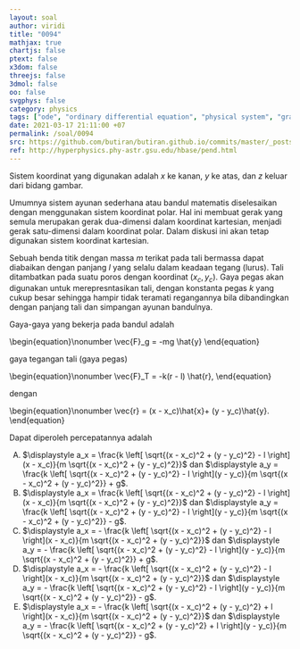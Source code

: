 ```yaml
---
layout: soal
author: viridi
title: "0094"
mathjax: true
chartjs: false
ptext: false
x3dom: false
threejs: false
3dmol: false
oo: false
svgphys: false
category: physics
tags: ["ode", "ordinary differential equation", "physical system", "gravitational force", "simple pendulum", "fi3201", "2020-1"]
date: 2021-03-17 21:11:00 +07
permalink: /soal/0094
src: https://github.com/butiran/butiran.github.io/commits/master/_posts/soal/04/2021-03-17-ode-phys-4.md
ref: http://hyperphysics.phy-astr.gsu.edu/hbase/pend.html
---
```

Sistem koordinat yang digunakan adalah $x$ ke kanan, $y$ ke atas, dan $z$ keluar dari bidang gambar.

Umumnya sistem ayunan sederhana atau bandul matematis diselesaikan dengan menggunakan sistem koordinat polar. Hal ini membuat gerak yang semula merupakan gerak dua-dimensi dalam koordinat kartesian, menjadi gerak satu-dimensi dalam koordinat polar. Dalam diskusi ini akan tetap digunakan sistem koordinat kartesian.

Sebuah benda titik dengan massa $m$ terikat pada tali bermassa dapat diabaikan dengan panjang $l$ yang selalu dalam keadaan tegang (lurus). Tali ditambatkan pada suatu poros dengan koordinat $(x_c, y_c)$. Gaya pegas akan digunakan untuk merepresntasikan tali, dengan konstanta pegas $k$ yang cukup besar sehingga hampir tidak teramati regangannya bila dibandingkan dengan panjang tali dan simpangan ayunan bandulnya.

Gaya-gaya yang bekerja pada bandul adalah

\begin{equation}\nonumber
\vec{F}_g = -mg \hat{y}
\end{equation}

gaya tegangan tali (gaya pegas)

\begin{equation}\nonumber
\vec{F}_T = -k(r - l) \hat{r},
\end{equation}

dengan

\begin{equation}\nonumber
\vec{r} = (x - x_c)\hat{x}+ (y - y_c)\hat{y}.
\end{equation}

Dapat diperoleh percepatannya adalah


<ol type="A">
<li>$\displaystyle a_x = \frac{k \left[ \sqrt{(x - x_c)^2 + (y - y_c)^2} - l \right](x - x_c)}{m \sqrt{(x - x_c)^2 + (y - y_c)^2}}$ dan $\displaystyle a_y = \frac{k \left[ \sqrt{(x - x_c)^2 + (y - y_c)^2} - l \right](y - y_c)}{m \sqrt{(x - x_c)^2 + (y - y_c)^2}} + g$.
<li>$\displaystyle a_x = \frac{k \left[ \sqrt{(x - x_c)^2 + (y - y_c)^2} - l \right](x - x_c)}{m \sqrt{(x - x_c)^2 + (y - y_c)^2}}$ dan $\displaystyle a_y = \frac{k \left[ \sqrt{(x - x_c)^2 + (y - y_c)^2} - l \right](y - y_c)}{m \sqrt{(x - x_c)^2 + (y - y_c)^2}} - g$.
<li>$\displaystyle a_x = - \frac{k \left[ \sqrt{(x - x_c)^2 + (y - y_c)^2} - l \right](x - x_c)}{m \sqrt{(x - x_c)^2 + (y - y_c)^2}}$ dan $\displaystyle a_y = - \frac{k \left[ \sqrt{(x - x_c)^2 + (y - y_c)^2} - l \right](y - y_c)}{m \sqrt{(x - x_c)^2 + (y - y_c)^2}} + g$.
<li>$\displaystyle a_x = - \frac{k \left[ \sqrt{(x - x_c)^2 + (y - y_c)^2} - l \right](x - x_c)}{m \sqrt{(x - x_c)^2 + (y - y_c)^2}}$ dan $\displaystyle a_y = - \frac{k \left[ \sqrt{(x - x_c)^2 + (y - y_c)^2} - l \right](y - y_c)}{m \sqrt{(x - x_c)^2 + (y - y_c)^2}} - g$.
<li>$\displaystyle a_x = - \frac{k \left[ \sqrt{(x - x_c)^2 + (y - y_c)^2} + l \right](x - x_c)}{m \sqrt{(x - x_c)^2 + (y - y_c)^2}}$ dan $\displaystyle a_y = - \frac{k \left[ \sqrt{(x - x_c)^2 + (y - y_c)^2} + l \right](y - y_c)}{m \sqrt{(x - x_c)^2 + (y - y_c)^2}} - g$.
